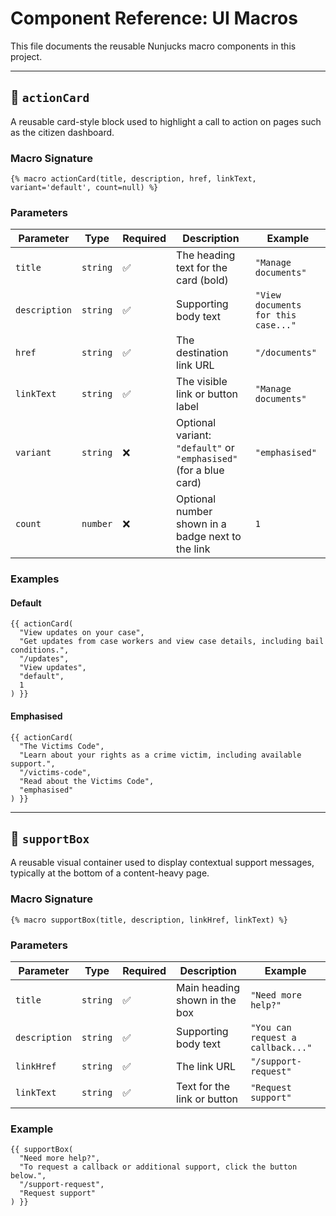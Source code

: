 # Component Reference: UI Macros

This file documents the reusable Nunjucks macro components in this project.

---

## 🧩 `actionCard`

A reusable card-style block used to highlight a call to action on pages such as the citizen dashboard.

### Macro Signature

```nunjucks
{% macro actionCard(title, description, href, linkText, variant='default', count=null) %}
```

### Parameters

| Parameter     | Type     | Required | Description                                                                 | Example                                 |
|---------------|----------|----------|-----------------------------------------------------------------------------|-----------------------------------------|
| `title`       | `string` | ✅        | The heading text for the card (bold)                                       | `"Manage documents"`                    |
| `description` | `string` | ✅        | Supporting body text                                                        | `"View documents for this case..."`     |
| `href`        | `string` | ✅        | The destination link URL                                                    | `"/documents"`                          |
| `linkText`    | `string` | ✅        | The visible link or button label                                            | `"Manage documents"`                    |
| `variant`     | `string` | ❌        | Optional variant: `"default"` or `"emphasised"` (for a blue card)          | `"emphasised"`                          |
| `count`       | `number` | ❌        | Optional number shown in a badge next to the link                          | `1`                                     |

### Examples

#### Default

```nunjucks
{{ actionCard(
  "View updates on your case",
  "Get updates from case workers and view case details, including bail conditions.",
  "/updates",
  "View updates",
  "default",
  1
) }}
```

#### Emphasised

```nunjucks
{{ actionCard(
  "The Victims Code",
  "Learn about your rights as a crime victim, including available support.",
  "/victims-code",
  "Read about the Victims Code",
  "emphasised"
) }}
```

---

## 🧩 `supportBox`

A reusable visual container used to display contextual support messages, typically at the bottom of a content-heavy page.

### Macro Signature

```nunjucks
{% macro supportBox(title, description, linkHref, linkText) %}
```

### Parameters

| Parameter      | Type     | Required | Description                                  | Example                          |
|----------------|----------|----------|----------------------------------------------|----------------------------------|
| `title`        | `string` | ✅        | Main heading shown in the box                | `"Need more help?"`             |
| `description`  | `string` | ✅        | Supporting body text                         | `"You can request a callback..."`|
| `linkHref`     | `string` | ✅        | The link URL                                 | `"/support-request"`            |
| `linkText`     | `string` | ✅        | Text for the link or button                  | `"Request support"`             |

### Example

```nunjucks
{{ supportBox(
  "Need more help?",
  "To request a callback or additional support, click the button below.",
  "/support-request",
  "Request support"
) }}
```
